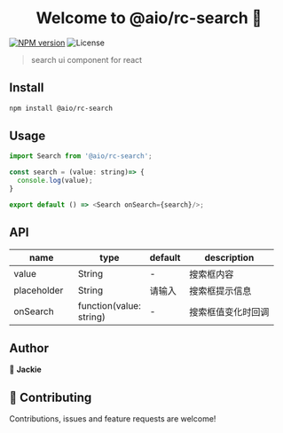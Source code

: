 <h1 align="center">Welcome to @aio/rc-search 👋</h1>

[![NPM version][npm-image]][npm-url]
![License][license-url]

[npm-image]: https://img.shields.io/badge/version-1.0.0-blue.svg?cacheSeconds=2592000
[npm-url]: https://code.mlamp.cn/cem/react-component/search
[license-url]: https://img.shields.io/badge/License-MIT-yellow.svg

> search ui component for react

## Install

```sh
npm install @aio/rc-search
```

## Usage
```js
import Search from '@aio/rc-search';

const search = (value: string)=> {
  console.log(value);
}

export default () => <Search onSearch={search}/>;
```

## API

<table class="table table-bordered table-striped">
  <thead>
    <tr>
      <th style="width: 100px;">name</th>
      <th style="width: 50px;">type</th>
      <th style="width: 50px;">default</th>
      <th>description</th>
    </tr>
  </thead>
  <tbody>
    <tr>
      <td>value</td>
      <td>String</td>
      <td>-</td>
      <td>搜索框内容</td>
    </tr>
    <tr>
      <td>placeholder</td>
      <td>String</td>
      <td>请输入</td>
      <td>搜索框提示信息</td>
    </tr>
    <tr>
      <td>onSearch</td>
      <td>function(value: string)</td>
      <td>-</td>
      <td>搜索框值变化时回调</td>
    </tr>
  </tbody>
</table>

## Author

👤 **Jackie**


## 🤝 Contributing

Contributions, issues and feature requests are welcome!

